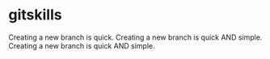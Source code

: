 # gitskills
Creating a new branch is quick.
Creating a new branch is quick AND simple.
Creating a new branch is quick AND simple.